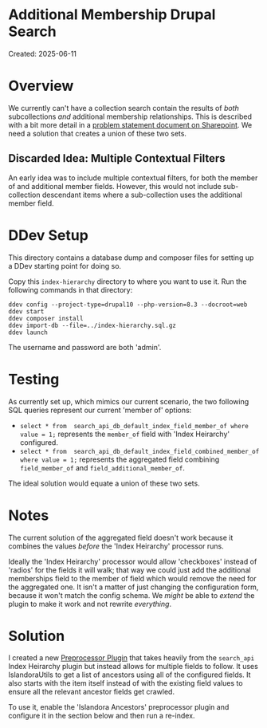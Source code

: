 Additional Membership Drupal Search
===================================

Created: 2025-06-11

# Overview

We currently can't have a collection search contain the results of _both_ subcollections _and_ additional membership relationships. This is described with a bit more detail in a [problem statement document on Sharepoint](https://arizonastateu.sharepoint.com/:w:/r/sites/O365LIBInfoArch/Shared%20Documents/Our%20Products/Repository%20(%20KEEP%20and%20PRISM%20)/Search%20within%20Collection.docx?d=w77f4e094f6864361ae03240729d6b065&csf=1&web=1&e=IBRKKK). We need a solution that creates a union of these two sets.

## Discarded Idea: Multiple Contextual Filters

An early idea was to include multiple contextual filters, for both the member of and additional member fields. However, this would not include sub-collection descendant items where a sub-collection uses the additional member field.

# DDev Setup

This directory contains a database dump and composer files for setting up a DDev starting point for doing so.

Copy this `index-hierarchy` directory to where you want to use it. Run the following commands in that directory:

```
ddev config --project-type=drupal10 --php-version=8.3 --docroot=web
ddev start
ddev composer install
ddev import-db --file=../index-hierarchy.sql.gz
ddev launch
```

The username and password are both 'admin'.

# Testing

As currently set up, which mimics our current scenario, the two following SQL queries represent our current 'member of' options:

- `select * from  search_api_db_default_index_field_member_of where value = 1;` represents the `member_of` field with 'Index Heirarchy' configured.
- `select * from  search_api_db_default_index_field_combined_member_of where value = 1;` represents the aggregated field combining `field_member_of` and `field_additional_member_of`.

The ideal solution would equate a union of these two sets.

# Notes

The current solution of the aggregated field doesn't work because it combines the values _before_ the 'Index Heirarchy' processor runs.

Ideally the 'Index Heirarchy' processor would allow 'checkboxes' instead of 'radios' for the fields it will walk; that way we could just add the additional memberships field to the member of field which would remove the need for the aggregated one. It isn't a matter of just changing the configuration form, because it won't match the config schema. We _might_ be able to _extend_ the plugin to make it work and not rewrite _everything_.

# Solution

I created a new [Preprocessor Plugin](web/modules/islandora_search_api_ancestors/src/Plugin/search_api/processor/AddAncestors.php) that takes heavily from the `search_api` Index Heirarchy plugin but instead allows for multiple fields to follow. It uses IslandoraUtils to get a list of ancestors using all of the configured fields. It also starts with the item itself instead of with the existing field values to ensure all the relevant ancestor fields get crawled.

To use it, enable the 'Islandora Ancestors' preprocessor plugin and configure it in the section below and then run a re-index.